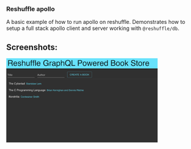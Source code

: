### Reshuffle apollo
A basic example of how to run apollo on reshuffle.
Demonstrates how to setup a full stack apollo client and server working with `@reshuffle/db`.

## Screenshots:

<img src="./thumbnail.png" width="80%" height="80%">
